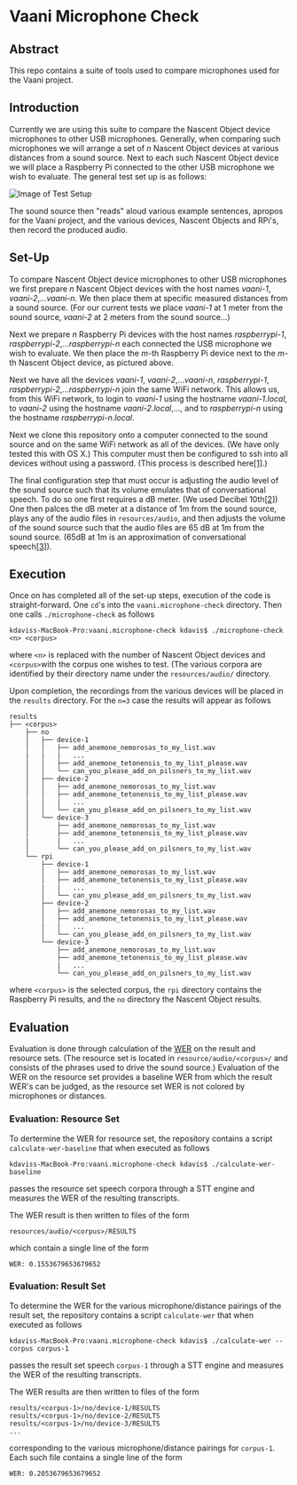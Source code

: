 # Vaani Microphone Check

## Abstract 

This repo contains a suite of tools used to compare microphones used for the Vaani project.

## Introduction

Currently we are using this suite to compare the Nascent Object device microphones to other USB microphones. Generally, when comparing such microphones we will arrange a set of *n* Nascent Object devices at various distances from a sound source. Next to each such Nascent Object device we will place a Raspberry Pi connected to the other USB microphone we wish to evaluate. The general test set up is as follows:

![Image of Test Setup](https://raw.githubusercontent.com/mozilla/vaani.microphone-check/master/resources/images/TestSetUp.png)

The sound source then "reads" aloud various example sentences, apropos for the Vaani project, and the various devices, Nascent Objects and RPi's, then record the produced audio.

## Set-Up

To compare Nascent Object device microphones to other USB microphones we first prepare *n* Nascent Object devices with the host names *vaani-1*, *vaani-2*,...*vaani-n*. We then place them at specific measured distances from a sound source. (For our current tests we place *vaani-1* at 1 meter from the sound source, *vaani-2* at 2 meters from the sound source...)

Next we prepare *n* Raspberry Pi devices with the host names *raspberrypi-1*, *raspberrypi-2*,...*raspberrypi-n* each connected the USB microphone we wish to evaluate. We then place the *m*-th Raspberry Pi device next to the *m*-th Nascent Object device, as pictured above.

Next we have all the devices *vaani-1*, *vaani-2*,...*vaani-n*, *raspberrypi-1*, *raspberrypi-2*,...*raspberrypi-n* join the same WiFi network. This allows us, from this WiFi network, to login to *vaani-1* using the hostname *vaani-1.local*, to *vaani-2* using the hostname *vaani-2.local*,..., and to *raspberrypi-n* using the hostname *raspberrypi-n.local*.

Next we clone this repository onto a computer connected to the sound source and on the same WiFi network as all of the devices. (We have only tested this with OS X.) This computer must then be configured to ssh into all devices without using a password. (This process is described here[[1]](http://www.linuxproblem.org/art_9.html).)

The final configuration step that must occur is adjusting the audio level of the sound source such that its volume emulates that of conversational speech. To do so one first requires a dB meter. (We used Decibel 10th[[2]](https://itunes.apple.com/us/app/decibel-10th-professional/id448155923?mt=8)) One then palces the dB meter at a distance of 1m from the sound source, plays any of the audio files in `resources/audio`, and then adjusts the volume of the sound source such that the audio files are 65 dB at 1m from the sound source. (65dB at 1m is an approximation of conversational speech[[3]](http://www.hearnet.com/at_risk/risk_trivia.shtml)).

## Execution

Once on has completed all of the set-up steps, execution of the code is straight-forward. One `cd`'s into the `vaani.microphone-check` directory. Then one calls `./microphone-check` as follows
```
kdaviss-MacBook-Pro:vaani.microphone-check kdavis$ ./microphone-check <n> <corpus>
```
where `<n>` is replaced with the number of Nascent Object devices and `<corpus>`with the corpus one wishes to test. (The various corpora are identified by their directory name under the `resources/audio/` directory.

Upon completion, the recordings from the various devices will be placed in the `results` directory. For the `n=3` case the results will appear as follows
```
results
├── <corpus>
    ├── no
    │   ├── device-1
    │   │   ├── add_anemone_nemorosas_to_my_list.wav
    |   |   |   ...
    │   │   ├── add_anemone_tetonensis_to_my_list_please.wav
    │   │   └── can_you_please_add_on_pilsners_to_my_list.wav
    │   ├── device-2
    │   │   ├── add_anemone_nemorosas_to_my_list.wav
    │   │   ├── add_anemone_tetonensis_to_my_list_please.wav
    |   |   |   ...
    │   │   └── can_you_please_add_on_pilsners_to_my_list.wav
    │   └── device-3
    │       ├── add_anemone_nemorosas_to_my_list.wav
    │       ├── add_anemone_tetonensis_to_my_list_please.wav
    |       |   ...
    │       └── can_you_please_add_on_pilsners_to_my_list.wav
    └── rpi
        ├── device-1
        │   ├── add_anemone_nemorosas_to_my_list.wav
        │   ├── add_anemone_tetonensis_to_my_list_please.wav
        |   |   ...
        │   └── can_you_please_add_on_pilsners_to_my_list.wav
        ├── device-2
        │   ├── add_anemone_nemorosas_to_my_list.wav
        │   ├── add_anemone_tetonensis_to_my_list_please.wav
        |   |   ...
        │   └── can_you_please_add_on_pilsners_to_my_list.wav
        └── device-3
            ├── add_anemone_nemorosas_to_my_list.wav
            ├── add_anemone_tetonensis_to_my_list_please.wav
            |   ...
            └── can_you_please_add_on_pilsners_to_my_list.wav
```
where `<corpus>` is the selected corpus, the `rpi` directory contains the Raspberry Pi results, and the `no` directory the Nascent Object results.

## Evaluation

Evaluation is done through calculation of the [WER](https://en.wikipedia.org/wiki/Word_error_rate) on the result and resource sets. (The resource set is located in `resource/audio/<corpus>/` and consists of the phrases used to drive the sound source.) Evaluation of the WER on the resource set provides a baseline WER from which the result WER's can be judged, as the resource set WER is not colored by microphones or distances.

### Evaluation: Resource Set

To dertermine the WER for resource set, the repository contains a script `calculate-wer-baseline` that when executed as follows
```
kdaviss-MacBook-Pro:vaani.microphone-check kdavis$ ./calculate-wer-baseline
```
passes the resource set speech corpora through a STT engine and measures the WER of the resulting transcripts.

The WER result is then written to files of the form
```
resources/audio/<corpus>/RESULTS
```
which contain a single line of the form
```
WER: 0.1553679653679652
```

### Evaluation: Result Set

To determine the WER for the various microphone/distance pairings of the result set, the repository contains a script `calculate-wer` that when executed as follows
```
kdaviss-MacBook-Pro:vaani.microphone-check kdavis$ ./calculate-wer --corpus corpus-1
```
passes the result set speech `corpus-1` through a STT engine and measures the WER of the resulting transcripts.

The WER results are then written to files of the form
```
results/<corpus-1>/no/device-1/RESULTS
results/<corpus-1>/no/device-2/RESULTS
results/<corpus-1>/no/device-3/RESULTS
...
```
corresponding to the various microphone/distance pairings for `corpus-1`. Each such file contains a single line of the form
```
WER: 0.2053679653679652
```
